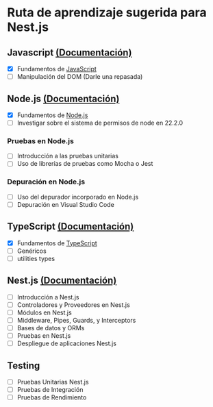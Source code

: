 # Ruta de aprendizaje sugerida para Nest.js

## Javascript [(Documentación)](https://developer.mozilla.org/en-US/docs/Web/JavaScript)

- [x] Fundamentos de [JavaScript](./JAVASCRIPT.md)
- [ ] Manipulación del DOM (Darle una repasada)

## Node.js [(Documentación)](https://nodejs.org/docs/latest/api/)

- [x] Fundamentos de [Node.js](./NODE.md)
- [ ] Investigar sobre el sistema de permisos de node en 22.2.0

### Pruebas en Node.js

- [ ] Introducción a las pruebas unitarias
- [ ] Uso de librerías de pruebas como Mocha o Jest

### Depuración en Node.js

- [ ] Uso del depurador incorporado en Node.js
- [ ] Depuración en Visual Studio Code

## TypeScript [(Documentación)](https://www.typescriptlang.org/docs/)

- [x] Fundamentos de [TypeScript](./TYPESCRIPT.md)
- [ ] Genéricos
- [ ] utilities types

## Nest.js [(Documentación)](https://docs.nestjs.com/)

- [ ] Introducción a Nest.js
- [ ] Controladores y Proveedores en Nest.js
- [ ] Módulos en Nest.js
- [ ] Middleware, Pipes, Guards, y Interceptors
- [ ] Bases de datos y ORMs
- [ ] Pruebas en Nest.js
- [ ] Despliegue de aplicaciones Nest.js

## Testing

- [ ] Pruebas Unitarias Nest.js
- [ ] Pruebas de Integración
- [ ] Pruebas de Rendimiento

